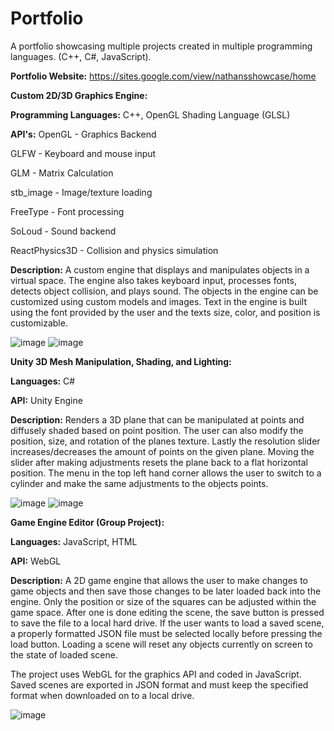 # Portfolio
A portfolio showcasing multiple projects created in multiple programming languages. (C++, C#, JavaScript).

**Portfolio Website:** https://sites.google.com/view/nathansshowcase/home

**Custom 2D/3D Graphics Engine:**

**Programming Languages:** 
C++, OpenGL Shading Language (GLSL)

**API's:**
OpenGL - Graphics Backend

GLFW - Keyboard and mouse input 

GLM - Matrix  Calculation

stb_image - Image/texture loading

FreeType - Font processing

SoLoud - Sound backend

ReactPhysics3D - Collision and physics simulation

**Description:**
A custom engine that displays and manipulates objects in a virtual space. The engine also takes keyboard input,  processes fonts, detects object collision, and plays sound. The objects in the engine can be customized using custom models and images. Text in the engine is built using the font provided by the user and the texts size, color, and position is customizable.

![image](https://github.com/user-attachments/assets/739b4b37-179d-4a7c-be72-574e22d4741a)
![image](https://github.com/user-attachments/assets/0acb54ce-8f41-416a-8ef1-cdcdb44d5c89)


**Unity 3D Mesh Manipulation, Shading, and Lighting:**

**Languages:** C#

**API:** Unity Engine

**Description:** Renders a 3D plane that can be manipulated at points and diffusely shaded based on point position. The user can also modify the position, size, and rotation of the planes texture. Lastly the resolution slider increases/decreases the amount of points on the given plane. Moving the slider after making adjustments resets the plane back to a flat horizontal position.  The menu in the top left hand corner allows the user to switch to a cylinder and make the same adjustments to the objects points.

![image](https://github.com/user-attachments/assets/635ef63d-5d55-41af-85ce-4b5cee5886c6)
![image](https://github.com/user-attachments/assets/12818008-2842-48a7-8452-1cbb8ea6e4ec)


**Game Engine Editor (Group Project):**

**Languages:** JavaScript, HTML

**API:** WebGL

**Description:** A 2D game engine that allows the user to make changes to game objects and then save those changes to be later loaded back into the engine. Only the position or size of the squares can be adjusted within the game space. After one is done editing the scene, the save button is pressed to save the file to a local hard drive. If the user wants to load a saved scene, a properly formatted JSON file must be selected locally before pressing the load button. Loading a scene will reset any objects currently on screen to the state of loaded scene.

The project uses WebGL for the graphics API and coded in JavaScript. Saved scenes are exported in JSON format and must keep the specified format when downloaded on to a local drive.

![image](https://github.com/user-attachments/assets/ec9eb6c4-068b-4ef9-a158-c9977596f6ec)

